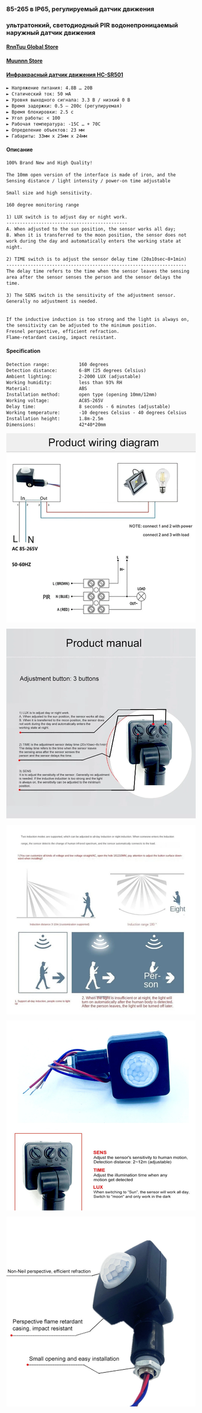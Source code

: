 ### 85-265 в IP65, регулируемый датчик движения 
### ультратонкий, светодиодный PIR водонепроницаемый наружный датчик движения

#### [RnnTuu Global Store](https://aliexpress.ru/store/1102077315?g=y&page=1&searchInfo=search&spm=a2g2w.orderdetail.0.0.52d74aa6Q0eiHT)

#### [Muunnn Store](https://aliexpress.ru/store/1102077331?g=y&page=1&searchInfo=search&spm=a2g2w.orderdetail.0.0.1d3d4aa6c6xjd3)

#### [Инфракрасный датчик движения HC-SR501](https://robotchip.ru/obzor-infrakrasnogo-datchika-dvizheniya-hc-sr501/)

```
► Напряжение питания: 4.8В … 20В
► Статический ток: 50 мА
► Уровня выходного сигнала: 3.3 В / низкий 0 В
► Время задержки: 0.5 — 200с (регулируемая)
► Время блокировки: 2.5 с
► Угол работы: < 100
► Рабочая температура: -15С … + 70C
► Определение объектов: 23 мм
► Габариты: 33мм x 25мм x 24мм
```

#### Описание

```
100% Brand New and High Quality!

The 10mm open version of the interface is made of iron, and the
Sensing distance / light intensity / power-on time adjustable

Small size and high sensitivity.

160 degree monitoring range

1) LUX switch is to adjust day or night work.
---------------------------------------------
A. When adjusted to the sun position, the sensor works all day;
B. When it is transferred to the moon position, the sensor does not work during the day and automatically enters the working state at night.

2) TIME switch is to adjust the sensor delay time (20±10sec~8+1min)
-------------------------------------------------------------------
The delay time refers to the time when the sensor leaves the sensing area after the sensor senses the person and the sensor delays the time.

3) The SENS switch is the sensitivity of the adjustment sensor. Generally no adjustment is needed.


If the inductive induction is too strong and the light is always on, the sensitivity can be adjusted to the minimum position.
Fresnel perspective, efficient refraction.
Flame-retardant casing, impact resistant.
```

#### Specification

```
Detection range:           160 degrees
Detection distance:        6-8M (25 degrees Celsius)
Ambient lighting:          2-2000 LUX (adjustable)
Working humidity:          less than 93% RH
Material:                  ABS
Installation method:       open type (opening 10mm/12mm)
Working voltage:           AC85-265V
Delay time:                8 seconds - 6 minutes (adjustable)
Working temperature:       -10 degrees Celsius - 40 degrees Celsius
Installation height:       1.8m-2.5m
Dimensions:                42*40*20mm
```

![](product-wiring-diagram.webp)

![](product-manual.webp)

![](two-induction-modes.webp)

![](sens-time-lux.jpg)

![](smal-opening-and-easy-installation.jpg)

